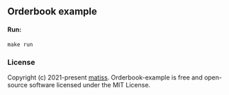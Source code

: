 ## Orderbook example


#### Run:
```
make run
```

### License

Copyright (c) 2021-present [matiss](https://github.com/matiss). Orderbook-example is free and open-source software licensed under the MIT License.